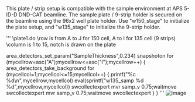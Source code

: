 This plate / strip setup is compatible with the sample environment at APS 5-ID-D DND-CAT beamline. The sample plate / 9-strip holder is secured on the beamline using the 96x2 well plate holder. Use "w150_stage" to initialize the plate setup, and "w135_stage" to initialize the 9-strip holder.

'''
\\plate1.do
\\row is from A to J for 150 cell, A to I for 135 cell (9 strips)
\\column is 1 to 15, notch is drawn on the plate

area_detectors_set_param("SampleThickness",0.234)
snapshoton
for (mycellrow=asc("A");mycellrow<=asc("I");mycellrow++) {
 area_detectors_take_background
 for (mycellcol=1;mycellcol<=15;mycellcol++) {
  printf("%c %d\n",mycellrow,mycellcol)
  eval(sprintf("w135_samp %d %d",mycellrow,mycellcol))
  swcollectexpert
  mvr samp_v 0.75;waitmove
  swcollectexpert
  mvr samp_v 0.75;waitmove
  swcollectexpert
 }
}
'''
![image](https://github.com/stupplab/SAXScells/assets/71526800/c04644ff-61be-4dfa-8d48-25306b6848d0)
